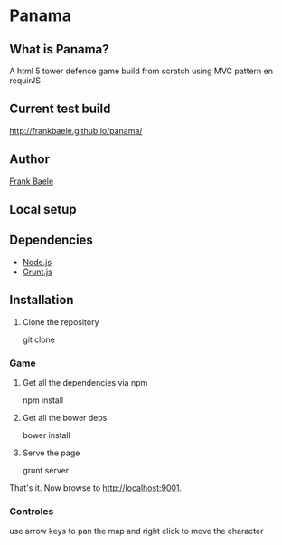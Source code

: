 Panama
======

## What is Panama?

A html 5 tower defence game build from scratch using MVC pattern en requirJS

## Current test build

http://frankbaele.github.io/panama/

## Author

[Frank Baele](http://github.com/frankbaele)



Local setup
------------

## Dependencies

* [Node.js](http://node.js)
* [Grunt.js](http://grunt.js)

## Installation

1. Clone the repository

    git clone <url>

### Game


1. Get all the dependencies via npm

    npm install
2. Get all the bower deps
    
    bower install

2. Serve the page

    grunt server

That's it. Now browse to [http://localhost:9001](http://localhost:9001).

### Controles

use arrow keys to pan the map and right click to move the character



